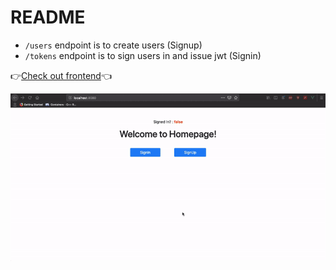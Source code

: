 # README
* ```/users``` endpoint is to create users (Signup)
* ```/tokens``` endpoint is to sign users in and issue jwt (Signin)

👉[Check out frontend](https://github.com/manojnaidu619/vue-authentication)👈

![](./vue.gif)
